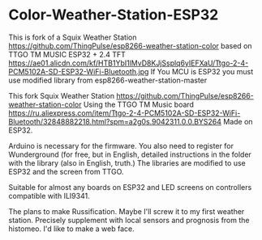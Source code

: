 # Color-Weather-Station-ESP32
  This is fork of a Squix Weather Station 
https://github.com/ThingPulse/esp8266-weather-station-color
  based on TTGO TM MUSIC ESP32 + 2.4 TFT
https://ae01.alicdn.com/kf/HTB1YbI1lMvD8KJjSsplq6yIEFXaU/Ttgo-2-4-PCM5102A-SD-ESP32-WiFi-Bluetooth.jpg
If You MCU is ESP32 you must use modified library from esp8266-weather-station-master

  This fork Squix Weather Station
https://github.com/ThingPulse/esp8266-weather-station-color
  Using the TTGO TM Music board
https://ru.aliexpress.com/item/Ttgo-2-4-PCM5102A-SD-ESP32-WiFi-Bluetooth/32848882218.html?spm=a2g0s.9042311.0.0.BYS264
  Made on ESP32. 
  
  Arduino is necessary for the firmware. You also need to register for Wunderground (for free, but in English, detailed instructions in the folder with the library (also in English, truth.) The libraries are modified to use ESP32 and the screen from TTGO.
  
  Suitable for almost any boards on ESP32 and LED screens on controllers compatible with ILI9341.
  
  The plans to make Russification. Maybe I'll screw it to my first weather station. Precisely supplement with local sensors and prognosis from the histomeo. I'd like to make a web face.

